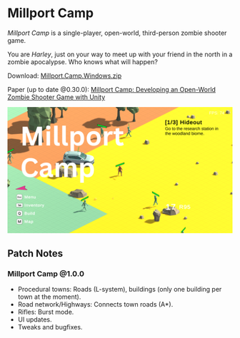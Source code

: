# Millport Camp

*Millport Camp* is a single-player, open-world, third-person zombie shooter game.

You are *Harley*, just on your way to meet up with your friend in the north in a zombie apocalypse. Who knows what will happen?

Download: [Millport.Camp.Windows.zip](https://github.com/astro2049/Millport-Camp/releases/download/1.0.0/Millport.Camp.Windows.zip)

Paper (up to date @0.30.0): [Millport Camp: Developing an Open-World Zombie Shooter Game with Unity ](Millport_Camp__Developing_an_Open_World_Zombie_Shooter_Game_with_Unity.pdf)

![Millport Camp](Millport%20Camp%20Cover.png)

## Patch Notes

### Millport Camp @1.0.0

- Procedural towns: Roads (L-system), buildings (only one building per town at the moment).
- Road network/Highways: Connects town roads (A*).
- Rifles: Burst mode.
- UI updates.
- Tweaks and bugfixes.

